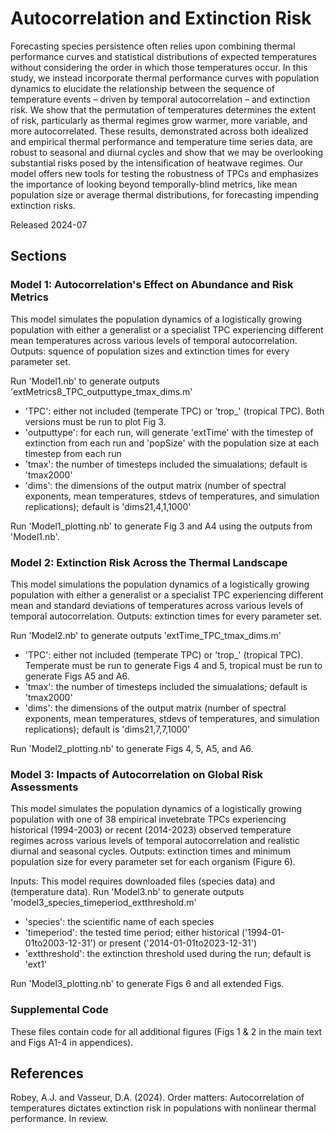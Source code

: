 # Autocorrelation and Extinction Risk
Forecasting species persistence often relies upon combining thermal performance curves and statistical distributions of expected temperatures without considering the order in which those temperatures occur. In this study, we instead incorporate thermal performance curves with population dynamics to elucidate the relationship between the sequence of temperature events – driven by temporal autocorrelation – and extinction risk. We show that the permutation of temperatures determines the extent of risk, particularly as thermal regimes grow warmer, more variable, and more autocorrelated. These results, demonstrated across both idealized and empirical thermal performance and temperature time series data, are robust to seasonal and diurnal cycles and show that we may be overlooking substantial risks posed by the intensification of heatwave regimes. Our model offers new tools for testing the robustness of TPCs and emphasizes the importance of looking beyond temporally-blind metrics, like mean population size or average thermal distributions, for forecasting impending extinction risks.

Released 2024-07

## Sections

### Model 1: Autocorrelation's Effect on Abundance and Risk Metrics
This model simulates the population dynamics of a logistically growing population with either a generalist or a specialist TPC experiencing different mean temperatures across various levels of temporal autocorrelation. Outputs: squence of population sizes and extinction times for every parameter set.

Run 'Model1.nb' to generate outputs 'extMetrics8_TPC_outputtype_tmax_dims.m'
- 'TPC': either not included (temperate TPC) or 'trop_' (tropical TPC). Both versions must be run to plot Fig 3.
- 'outputtype': for each run, will generate 'extTime' with the timestep of extinction from each run and 'popSize' with the population size at each timestep from each run
- 'tmax': the number of timesteps included the simualations; default is 'tmax2000'
- 'dims': the dimensions of the output matrix (number of spectral exponents, mean temperatures, stdevs of temperatures, and simulation replications); default is 'dims21,4,1,1000'

Run 'Model1_plotting.nb' to generate Fig 3 and A4 using the outputs from 'Model1.nb'.

### Model 2: Extinction Risk Across the Thermal Landscape
This model simulations the population dynamics of a logistically growing population with either a generalist or a specialist TPC experiencing different mean and standard deviations of temperatures across various levels of temporal autocorrelation. Outputs: extinction times for every parameter set.

Run 'Model2.nb' to generate outputs 'extTime_TPC_tmax_dims.m'
- 'TPC': either not included (temperate TPC) or 'trop_' (tropical TPC). Temperate must be run to generate Figs 4 and 5, tropical must be run to generate Figs A5 and A6.
- 'tmax': the number of timesteps included the simualations; default is 'tmax2000'
- 'dims': the dimensions of the output matrix (number of spectral exponents, mean temperatures, stdevs of temperatures, and simulation replications); default is 'dims21,7,7,1000'

Run 'Model2_plotting.nb' to generate Figs 4, 5, A5, and A6.

### Model 3: Impacts of Autocorrelation on Global Risk Assessments
This model simulates the population dynamics of a logistically growing population with one of 38 empirical invetebrate TPCs experiencing historical (1994-2003) or recent (2014-2023) observed temperature regimes across various levels of temporal autocorrelation and realistic diurnal and seasonal cycles. Outputs: extinction times and minimum population size for every parameter set for each organism (Figure 6).

Inputs: This model requires downloaded files (species data) and (temperature data).
Run 'Model3.nb' to generate outputs 'model3_species_timeperiod_extthreshold.m'
- 'species': the scientific name of each species
- 'timeperiod': the tested time period; either historical ('1994-01-01to2003-12-31') or present ('2014-01-01to2023-12-31')
- 'extthreshold': the extinction threshold used during the run; default is 'ext1'

Run 'Model3_plotting.nb' to generate Figs 6 and all extended Figs.

### Supplemental Code
These files contain code for all additional figures (Figs 1 & 2 in the main text and Figs A1-4 in appendices).

## References

Robey, A.J. and Vasseur, D.A. (2024). Order matters: Autocorrelation of temperatures dictates extinction risk in populations with nonlinear thermal performance. In review.
